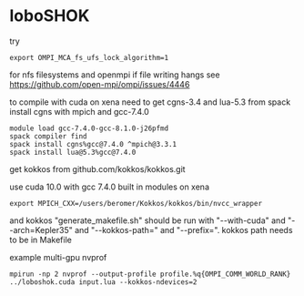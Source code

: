 # loboSHOK

try 
```
export OMPI_MCA_fs_ufs_lock_algorithm=1 
```
for nfs filesystems and openmpi if file writing hangs
see https://github.com/open-mpi/ompi/issues/4446

to compile with cuda on xena need to
get cgns-3.4 and lua-5.3 from spack install cgns with mpich and gcc-7.4.0
```
module load gcc-7.4.0-gcc-8.1.0-j26pfmd
spack compiler find
spack install cgns%gcc@7.4.0 ^mpich@3.3.1
spack install lua@5.3%gcc@7.4.0
```

get kokkos from github.com/kokkos/kokkos.git

use cuda 10.0 with gcc 7.4.0 built in modules on xena
```
export MPICH_CXX=/users/beromer/Kokkos/kokkos/bin/nvcc_wrapper
```

and kokkos "generate_makefile.sh" should be run with "--with-cuda" and "--arch=Kepler35" and "--kokkos-path=" and "--prefix=". kokkos path needs to be in Makefile



example multi-gpu nvprof
```
mpirun -np 2 nvprof --output-profile profile.%q{OMPI_COMM_WORLD_RANK} ../loboshok.cuda input.lua --kokkos-ndevices=2
```
